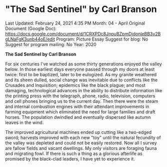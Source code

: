 # "The Sad Sentinel" by Carl Branson

Last Updated: February 24, 2021 4:35 PM
Month: 04 - April
Original Document (Google Doc): https://docs.google.com/document/d/1CRXPDc8JnpuBZpmDjdonleBB3v2BgLNaFgK3unb44oE/edit
Program: Picture Essay
Suggest for blog: No
Suggest for program mailing: No
Year: 2020

**The Sad Sentinel by Carl Branson**

For six centuries I've watched as some thirty generations enjoyed the valley below. In those earliest days everyone passed through my doors at least twice: first to be baptized, later to be eulogized. As my granite weathered and its sheen dulled, social change was inevitable due to conflicts like the Crusades and Inquisition; epidemics like the black plague; and most damaging, technological advances in the ability to distribute information like the printing press with the telegraph, phone, radio, television, computers and cell phones bringing us to the current day. Then there were the steam and internal combustion engines with their attendant improvements in farming equipment which eliminated the need for large families and draft horses. The population dwindled and eventually dispersed like autumn leaves in the wind.

The improved agricultural machines ended up cutting like a two-edged sword; harvests improved with each new "toy" until the natural fecundity of the valley was depleted and could not be easily restored. Now all I survey are fallow fields and vacant dwellings. My only visitors are foraging fauna and migrating fowl. If there is such a thing as a glorious afterlife as promised by the black-clad leaders, I have yet to experience it.
